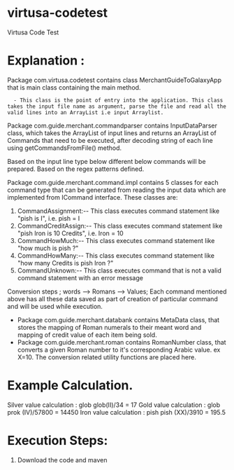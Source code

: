# virtusa-codetest
Virtusa Code Test


Explanation :
=============

Package com.virtusa.codetest contains class MerchantGuideToGalaxyApp that is main class containing the main method. 

      - This class is the point of entry into the application. This class takes the input file name as argument, parse the file and read all the valid lines into an ArrayList i.e input Arraylist.

Package com.guide.merchant.commandparser contains InputDataParser class, which takes the ArrayList of input lines and returns an ArrayList of Commands that need to be executed, after decoding string of each line using getCommandsFromFile() method.

Based on the input line type below different below commands will be prepared. Based on the regex patterns defined.

Package com.guide.merchant.command.impl contains 5 classes for each command type that can be generated from reading the input data which are implemented from ICommand interface. These classes are:

1. CommandAssignment:-- This class executes command statement like "pish is I", i.e. pish = I
2. CommandCreditAssign:-- This class executes command statement like "pish Iron is 10 Credits", i.e. Iron = 10
3. CommandHowMuch:-- This class executes command statement like "how much is pish ?"
4. CommandHowMany:-- This class executes command statement like "how many Credits is pish Iron ?"
5. CommandUnknown:-- This class executes command that is not a valid command statement with an error message


Conversion steps ;
                       words --> Romans --> Values;  Each command mentioned above has all these data saved as part of creation of particular command and will be used while execution.

- Package com.guide.merchant.databank contains  MetaData class, that stores the mapping of Roman numerals to their meant word and mapping of credit value of each item being sold.
- Package com.guide.merchant.roman contains RomanNumber class, that converts a given Roman number to it's corresponding Arabic value. ex X=10. The conversion related utility functions are placed here.					   

Example Calculation.
====================				   
Silver value calculation : glob glob(II)/34 = 17
Gold value calculation : glob prok (IV)/57800 = 14450
Iron value calculation : pish pish (XX)/3910 = 195.5



Execution Steps:
===============

1. Download the code and maven

  


      




